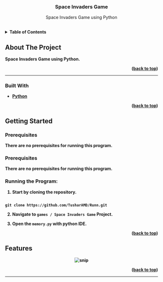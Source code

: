 
  
  
  

  
  
  

<h3  align="center">Space Invaders Game</h3>

  

<p  align="center">
Space Invaders Game using Python
</p>

<br>

  
  
  
  
  

<details>

<summary><b>Table of Contents</summary>

<ol>

<a  href="#about-the-project">About The Project</a>

<ul>

<li><a  href="#built-with">Built With</a></li>

</ul>




<a  href="#getting-started">Getting Started</a>

<ul>

<li><a  href="#prerequisites">Prerequisites</a></li>

</ul>

</li>

<li><a  href="#features">Features</a></li>

<li><a  href="#contact">Contact</a></li>

</ol>

</details>

  
  
  
  

## About The Project
Space Invaders Game using Python.
  

<p  align="right">(<a  href="#top">back to top</a>)</p>

  
  

<hr>

  

### Built With

  

* [Python](https://python.org)


  
  

<p  align="right">(<a  href="#top">back to top</a>)</p>

  
  
  
  

## Getting Started

  
  
  

### Prerequisites

  

There are no prerequisites for running this program.
  

### Prerequisites

  

  

There are no prerequisites for running this program.

  

  

### Running the Program:

  

  

1. Start by cloning the repository.

  

```

git clone https://github.com/TusharAMD/Runn.git
```

  
  

2. Navigate to `games / Space Invaders Game` Project.

  

3. Open the `memory.py` with python IDE.
  
  
  
  
  

<p  align="right">(<a  href="#top">back to top</a>)</p>

  
  
  
  

## Features

<div  align="center">

<img  src="https://raw.githubusercontent.com/LiQuiD-404/Runn/master/games/Space%20Invaders%20Game/snips/snip1.png"  alt="snip"/>

</div>


  


  
  
  

  
  
  
  
  
  


  

<p  align="right">(<a  href="#top">back to top</a>)</p>

<hr>